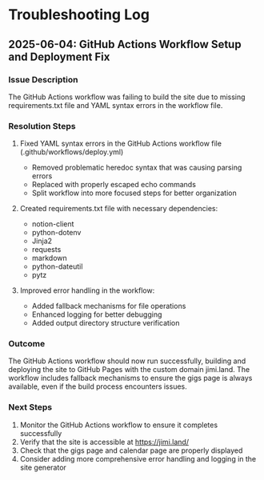 # Troubleshooting Log

## 2025-06-04: GitHub Actions Workflow Setup and Deployment Fix

### Issue Description
The GitHub Actions workflow was failing to build the site due to missing requirements.txt file and YAML syntax errors in the workflow file.

### Resolution Steps
1. Fixed YAML syntax errors in the GitHub Actions workflow file (.github/workflows/deploy.yml)
   - Removed problematic heredoc syntax that was causing parsing errors
   - Replaced with properly escaped echo commands
   - Split workflow into more focused steps for better organization

2. Created requirements.txt file with necessary dependencies:
   - notion-client
   - python-dotenv
   - Jinja2
   - requests
   - markdown
   - python-dateutil
   - pytz

3. Improved error handling in the workflow:
   - Added fallback mechanisms for file operations
   - Enhanced logging for better debugging
   - Added output directory structure verification

### Outcome
The GitHub Actions workflow should now run successfully, building and deploying the site to GitHub Pages with the custom domain jimi.land. The workflow includes fallback mechanisms to ensure the gigs page is always available, even if the build process encounters issues.

### Next Steps
1. Monitor the GitHub Actions workflow to ensure it completes successfully
2. Verify that the site is accessible at https://jimi.land/
3. Check that the gigs page and calendar page are properly displayed
4. Consider adding more comprehensive error handling and logging in the site generator
